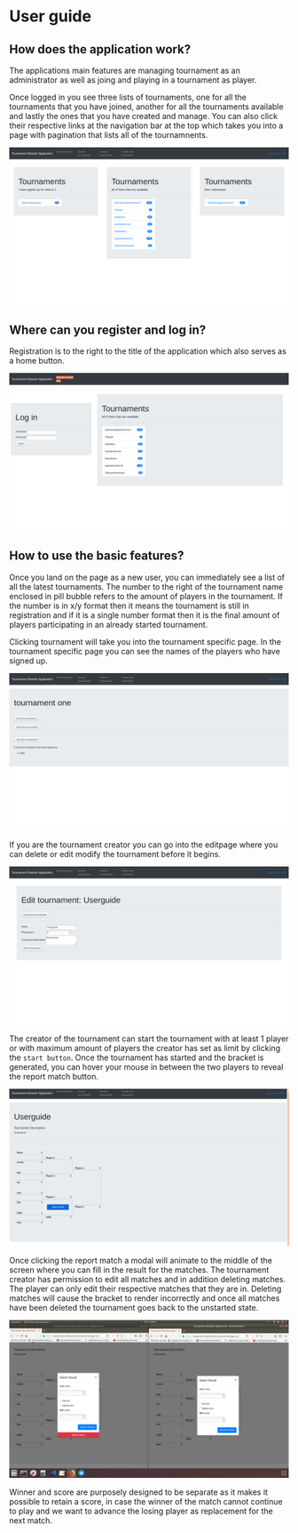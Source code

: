 # User guide

## How does the application work?

The applications main features are managing tournament as an administrator as well as joing and playing in a tournament as player.

Once logged in you see three lists of tournaments, one for all the tournaments that you have joined, another for all the tournaments available and lastly the ones that you have created and manage. You can also click their respective links at the navigation bar at the top which takes you into a page with pagination that lists all of the tournamnents.

![loggedinindex](https://github.com/rescawen/Wenlei-Dai-Rankkauslista-Tsoha/blob/master/documentation/pictures/Screenshot%20from%202019-05-01%2021-47-11.png)

## Where can you register and log in?

Registration is to the right to the title of the application which also serves as a home button. 

![login/register](https://github.com/rescawen/Wenlei-Dai-Rankkauslista-Tsoha/blob/master/documentation/pictures/Screenshot%20from%202019-05-01%2021-46-46.png)

## How to use the basic features?

Once you land on the page as a new user, you can immediately see a list of all the latest tournaments. The number to the right of the tournament name enclosed in pill bubble refers to the amount of players in the tournament. If the number is in x/y format then it means the tournament is still in registration and if it is a single number format then it is the final amount of players participating in an already started tournament.

Clicking tournament will take you into the tournament specific page. In the tournament specific page you can see the names of the players who have signed up. 

![unstartedT](https://github.com/rescawen/Wenlei-Dai-Rankkauslista-Tsoha/blob/master/documentation/pictures/Screenshot%20from%202019-05-02%2012-10-25.png)

If you are the tournament creator you can go into the editpage where you can delete or edit modify the tournament before it begins. 

![editpage](https://github.com/rescawen/Wenlei-Dai-Rankkauslista-Tsoha/blob/master/documentation/pictures/Screenshot%20from%202019-05-01%2022-15-01.png)

The creator of the tournament can start the tournament with at least 1 player or with maximum amount of players the creator has set as limit by clicking the `start button`. Once the tournament has started and the bracket is generated, you can hover your mouse in between the two players to reveal the report match button. 

![hoverovermatch](https://github.com/rescawen/Wenlei-Dai-Rankkauslista-Tsoha/blob/master/documentation/pictures/Screenshot%20from%202019-05-01%2022-19-00.png)

Once clicking the report match a modal will animate to the middle of the screen where you can fill in the result for the matches.
The tournament creator has permission to edit all matches and in addition deleting matches. The player can only edit their respective matches that they are in. Deleting matches will cause the bracket to render incorrectly and once all matches have been deleted the tournament goes back to the unstarted state.

![submitmatchmodals](https://github.com/rescawen/Wenlei-Dai-Rankkauslista-Tsoha/blob/master/documentation/pictures/Screenshot%20from%202019-05-02%2012-09-57.png)

Winner and score are purposely designed to be separate as it makes it possible to retain a score, in case the winner of the match cannot continue to play and we want to advance the losing player as replacement for the next match.



